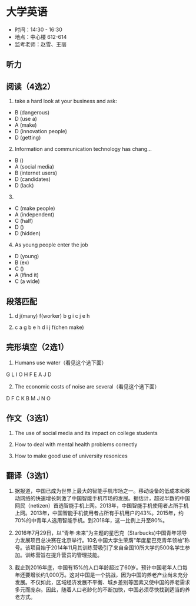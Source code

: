 # 大学英语

- 时间：14:30 - 16:30
- 地点：中心楼 612-614
- 监考老师：赵雪、王丽

## 听力

## 阅读（4选2）

1. take a hard look at your business and ask:

- B (dangerous)
- D (use a)
- A (make)
- D (innovation people)
- D (getting)

2. Information and communication technology has chang...

- B ()
- A (social media)
- B (internet users)
- D (candidates)
- D (lack)

3.

- C (make people)
- A (independent)
- C (half)
- D ()
- D (hidden)

4. As young people enter the job

- D (young)
- B (ex)
- C ()
- A (lfind it)
- C (a wide)

## 段落匹配

1. d j(many) f(worker) b g i c j e h

2. c a g b e h d i j f(chen make)

## 完形填空（2选1）

1. Humans use water（看见这个选下面）

G L I O H F E A J D

2. The economic costs of noise are several（看见这个选下面）

D F C K B M J N O

## 作文（3选1）

1. The use of social media and its impact on college students

2. How to deal with mental health problems correctly

3. How to make good use of university resonices

## 翻译（3选1）

1. 据报道，中国已成为世界上最大的智能手机市场之一。移动设备的低成本和移动网络的快速增长刺激了中国智能手机市场的发展。据估计，超过半数的中国网民（netizen）首选智能手机上网。2013年，中国智能手机使用者占所手机上网。2013年，中国智能手机使用者占所有手机用户的43%。2015年，约70%的中青年人选用智能手机。到2018年，这一比例上升至80%。

2. 2016年7月29日，以“青年·未来”为主题的星巴克（Starbucks)中国青年领导力发展项目总决赛在北京举行。10名中国大学生荣膺“年度星巴克青年领袖”称号。该项目始于2014年11月其训练营吸引了来自全国10所大学的500名学生参加。训练营旨在提升营员的管理技能。

3. 截止到2016年底，中国有15%的人口年龄超过了60岁。预计中国老年人口每年还要增长约1,000万。这对中国是一个挑战，因为中国的养老产业尚未充分发展。不仅如此，区域经济发展不平衡、城乡差别等因素又使中国的养老需求多元而庞杂。因此，随着人口老龄化的不断加快，中国必须尽快找到适当的养老方式。
